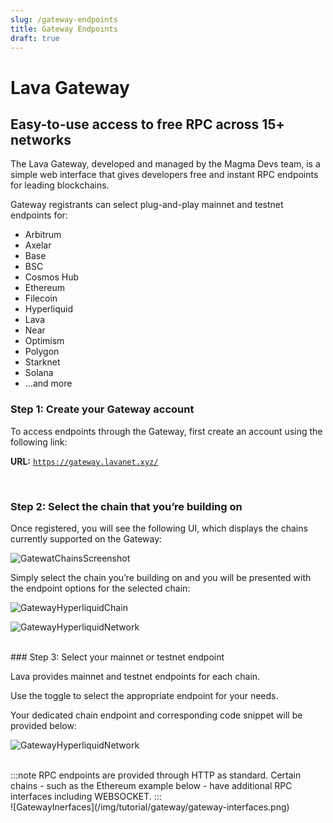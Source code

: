 ```yaml
---
slug: /gateway-endpoints
title: Gateway Endpoints
draft: true
---
```


# Lava Gateway

## Easy-to-use access to free RPC across 15+ networks

The Lava Gateway, developed and managed by the Magma Devs team, is a simple web interface that gives developers free and instant RPC endpoints for leading blockchains. 


Gateway registrants can select plug-and-play mainnet and testnet endpoints for:

- Arbitrum
- Axelar
- Base
- BSC
- Cosmos Hub
- Ethereum
- Filecoin
- Hyperliquid
- Lava
- Near
- Optimism
- Polygon
- Starknet
- Solana
- ...and more




### Step 1: Create your Gateway account

To access endpoints through the Gateway, first create an account using the following link: 

**URL:** [`https://gateway.lavanet.xyz/`](https://gateway.lavanet.xyz/)


<br/>

### Step 2: Select the chain that you’re building on

Once registered, you will see the following UI, which displays the chains currently supported on the Gateway:

![GatewatChainsScreenshot](/img/tutorial/gateway/gateway-chains.png)

Simply select the chain you’re building on and you will be presented with the endpoint options for the selected chain:

![GatewayHyperliquidChain](/img/tutorial/gateway/gateway-hyperliquid.png)

![GatewayHyperliquidNetwork](/img/tutorial/gateway/gateway-endpoint.png)


<br/>
### Step 3: Select your mainnet or testnet endpoint

Lava provides mainnet and testnet endpoints for each chain.

Use the toggle to select the appropriate endpoint for your needs. 

Your dedicated chain endpoint and corresponding code snippet will be provided below:

![GatewayHyperliquidNetwork](/img/tutorial/gateway/gateway-network.png)

<br />
:::note
RPC endpoints are provided through HTTP as standard. 
Certain chains - such as the Ethereum example below - have additional RPC interfaces including WEBSOCKET.
:::
<br />
![GatewayInerfaces](/img/tutorial/gateway/gateway-interfaces.png)


